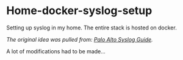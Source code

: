 # Home-docker-syslog-setup
Setting up syslog in my home. The entire stack is hosted on docker.

<i>The original idea was pulled from: <a href=https://splunk.paloaltonetworks.com/universal-forwarder.html>Palo Alto Syslog Guide</a>.</i>

 <p>A lot of modifications had to be made...</p>
